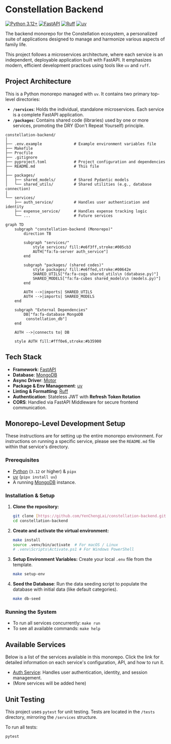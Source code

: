 # Constellation Backend

[![Python 3.12+](https://img.shields.io/badge/python-3.12+-blue.svg)](https://www.python.org/downloads/release/python-3120/)
[![FastAPI](https://img.shields.io/badge/FastAPI-0.111.0-blue)](https://fastapi.tiangolo.com/)
[![Ruff](https://img.shields.io/endpoint?url=https://raw.githubusercontent.com/astral-sh/ruff/main/assets/badge/v2.json)](https://github.com/astral-sh/ruff)
[![uv](https://img.shields.io/badge/uv-0.1.40-blue)](https://github.com/astral-sh/uv)

The backend monorepo for the Constellation ecosystem, a personalized suite of applications designed to manage and harmonize various aspects of family life.

This project follows a microservices architecture, where each service is an independent, deployable application built with FastAPI. It emphasizes modern, efficient development practices using tools like `uv` and `ruff`.

## Project Architecture

This is a Python monorepo managed with `uv`. It contains two primary top-level directories:

- **`/services`**: Holds the individual, standalone microservices. Each service is a complete FastAPI application.
- **`/packages`**: Contains shared code (libraries) used by one or more services, promoting the DRY (Don't Repeat Yourself) principle.

```text
constellation-backend/
│
├── .env.example              # Example environment variables file
├── Makefile
├── Procfile
├── .gitignore
├── pyproject.toml            # Project configuration and dependencies
├── README.md                 # This file
│
├── packages/
│   ├── shared_models/        # Shared Pydantic models
│   └── shared_utils/         # Shared utilities (e.g., database connection)
│
└── services/
    ├── auth_service/         # Handles user authentication and identity
    ├── expense_service/      # Handles expense tracking logic
    └── ...                   # Future services
```

```mermaid
graph TD
    subgraph "constellation-backend (Monorepo)"
        direction TB

        subgraph "services/"
            style services/ fill:#e6f3ff,stroke:#005cb3
            AUTH["fa:fa-server auth_service"]
        end

        subgraph "packages/ (shared codes)"
            style packages/ fill:#e6ffed,stroke:#00642e
            SHARED_UTILS["fa:fa-cogs shared_utils\n (database.py)"]
            SHARED_MODELS["fa:fa-cubes shared_models\n (models.py)"]
        end

        AUTH -->|imports| SHARED_UTILS
        AUTH -->|imports| SHARED_MODELS
    end

    subgraph "External Dependencies"
        DB["fa:fa-database MongoDB 
         constellation_db"]
    end

    AUTH -->|connects to| DB

    style AUTH fill:#fff0e6,stroke:#b35900
```

## Tech Stack

- **Framework**: [FastAPI](https://fastapi.tiangolo.com/)
- **Database**: [MongoDB](https://www.mongodb.com/)
- **Async Driver**: [Motor](https://motor.readthedocs.io/en/stable/)
- **Package & Env Management**: [uv](https://github.com/astral-sh/uv)
- **Linting & Formatting**: [Ruff](https://github.com/astral-sh/ruff)
- **Authentication**: Stateless JWT with **Refresh Token Rotation**
- **CORS**: Handled via FastAPI Middleware for secure frontend communication.

## Monorepo-Level Development Setup

These instructions are for setting up the entire monorepo environment. For instructions on running a specific service, please see the `README.md` file within that service's directory.

### Prerequisites

- [Python](https://www.python.org/) (`3.12` or higher) & `pipx`
- [uv](https://github.com/astral-sh/uv) (`pipx install uv`)
- A running [MongoDB](https://www.mongodb.com/try/download/community) instance.

### Installation & Setup

1. **Clone the repository:**

    ```bash
    git clone [https://github.com/YenChengLai/constellation-backend.git](https://github.com/YenChengLai/constellation-backend.git)
    cd constellation-backend
    ```

2. **Create and activate the virtual environment:**

    ```bash
    make install
    source .venv/bin/activate  # For macOS / Linux
    # .venv\Scripts\Activate.ps1 # For Windows PowerShell
    ```

3. **Setup Environment Variables:**
    Create your local `.env` file from the template.

    ```bash
    make setup-env
    ```

4. **Seed the Database**:
    Run the data seeding script to populate the database with initial data (like default categories).

    ```bash
    make db-seed
    ```

### Running the System

- To run all services concurrently: `make run`
- To see all available commands: `make help`

## Available Services

Below is a list of the services available in this monorepo. Click the link for detailed information on each service's configuration, API, and how to run it.

- [Auth Service](./services/auth_service/): Handles user authentication, identity, and session management.
- (More services will be added here)

## Unit Testing

This project uses `pytest` for unit testing. Tests are located in the `/tests` directory, mirroring the `/services` structure.

To run all tests:

```bash
pytest
```
